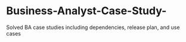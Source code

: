 # Business-Analyst-Case-Study-
Solved BA case studies including dependencies, release plan, and use cases
